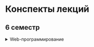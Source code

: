 # Конспекты лекций 
## 6 семестр
<details>
  <summary>Web-программирование</summary>
  
* [01](https://github.com/castlesofplacebo/itmo-lectures/blob/master/web%20(6th%20semester)/01_lec.pdf)

</details>